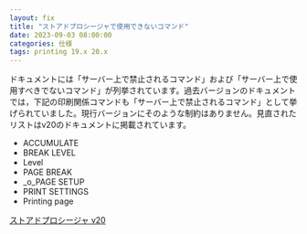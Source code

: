 ```yaml
---
layout: fix
title: "ストアドプロシージャで使用できないコマンド"
date: 2023-09-03 08:00:00
categories: 仕様
tags: printing 19.x 20.x
---
```


ドキュメントには「サーバー上で禁止されるコマンド」および「サーバー上で使用すべきでないコマンド」が列挙されています。過去バージョンのドキュメントでは，下記の印刷関係コマンドも「サーバー上で禁止されるコマンド」として挙げられていました。現行バージョンにそのような制約はありません。見直されたリストはv20のドキュメントに掲載されています。

* ACCUMULATE
* BREAK LEVEL
* Level
* PAGE BREAK
* _o_PAGE SETUP
* PRINT SETTINGS
* Printing page

<i class="fa fa-external-link" aria-hidden="true"></i> [ストアドプロシージャ v20](https://doc.4d.com/4Dv20/4D/20/Stored-Procedures.300-6330553.ja.html)